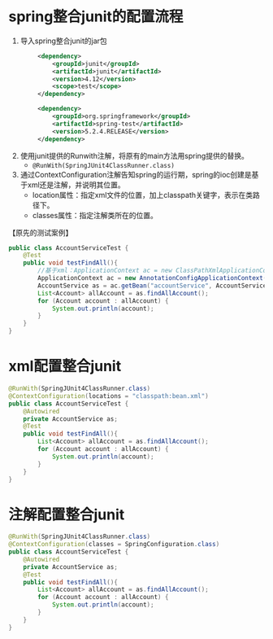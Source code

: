 # spring整合junit的配置流程

1. 导入spring整合junit的jar包

```xml
        <dependency>
            <groupId>junit</groupId>
            <artifactId>junit</artifactId>
            <version>4.12</version>
            <scope>test</scope>
        </dependency>

        <dependency>
            <groupId>org.springframework</groupId>
            <artifactId>spring-test</artifactId>
            <version>5.2.4.RELEASE</version>
        </dependency>
```

2. 使用junit提供的Runwith注解，将原有的main方法用spring提供的替换。
   - `@RunWith(SpringJUnit4ClassRunner.class)`
3. 通过ContextConfiguration注解告知spring的运行期，spring的ioc创建是基于xml还是注解，并说明其位置。
   - location属性：指定xml文件的位置，加上classpath关键字，表示在类路径下。
   - classes属性：指定注解类所在的位置。

【原先的测试案例】

```JAVA
public class AccountServiceTest {
    @Test
    public void testFindAll(){
        //基于xml：ApplicationContext ac = new ClassPathXmlApplicationContext("bean.xml");
        ApplicationContext ac = new AnnotationConfigApplicationContext(SpringConfiguration.class);
        AccountService as = ac.getBean("accountService", AccountService.class);
        List<Account> allAccount = as.findAllAccount();
        for (Account account : allAccount) {
            System.out.println(account);
        }
    }
}
```

# xml配置整合junit

```java
@RunWith(SpringJUnit4ClassRunner.class)
@ContextConfiguration(locations = "classpath:bean.xml")
public class AccountServiceTest {
    @Autowired
    private AccountService as;
    @Test
    public void testFindAll(){
        List<Account> allAccount = as.findAllAccount();
        for (Account account : allAccount) {
            System.out.println(account);
        }
    }
}
```

# 注解配置整合junit

```java
@RunWith(SpringJUnit4ClassRunner.class)
@ContextConfiguration(classes = SpringConfiguration.class)
public class AccountServiceTest {
    @Autowired
    private AccountService as;
    @Test
    public void testFindAll(){
        List<Account> allAccount = as.findAllAccount();
        for (Account account : allAccount) {
            System.out.println(account);
        }
    }
}
```

